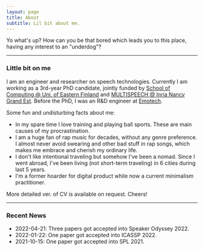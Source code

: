 ```yaml
---
layout: page
title: About
subtitle: Lil bit about me.
---
```


Yo what's up? How can you be that bored which leads you to this place, having any interest to an "underdog"?

-------------------
### Little bit on me
I am an engineer and researcher on speech technologies. Currently I am working as a 3rd-year PhD candidate, jointly funded by [School of Computing @ Uni. of Eastern Finland](http://www.uef.fi/en/web/cs) and [MULTISPEECH @ Inria Nancy Grand Est](https://team.inria.fr/multispeech/). Before the PhD, I was an R&D engineer at [Emotech](https://www.linkedin.com/company/emotech-ltd/).

Some fun and undisturbing facts about me:
* In my spare time I love training and playing ball sports. These are main causes of my procrastination.
* I am a huge fan of rap music for decades, without any genre preference. I almost never avoid swearing and other bad stuff in rap songs, which makes me embrace and cherish my ordinary life.
* I don't like intentional traveling but somehow I've been a nomad. Since I went abroad, I've been living (not short-term traveling) in 6 cities during last 5 years.
* I'm a former hoarder for digital product while now a current minimalism practitioner.

More detailed ver. of CV is available on request. Cheers!

-------------------
### Recent News
* 2022-04-21: Three papers got accepted into Speaker Odyssey 2022.
* 2022-01-22: One paper got accepted into ICASSP 2022.
* 2021-10-15: One paper got accepted into SPL 2021.
<!-- * 2021-09-10: Two papers got accepted into ASRU 2021. -->
<!-- * 2021-01-30: One paper got accepted into ISCAS 2021. -->
<!-- * 2020-12-21: One patent I got involved last year at Emotech got accepted. -->